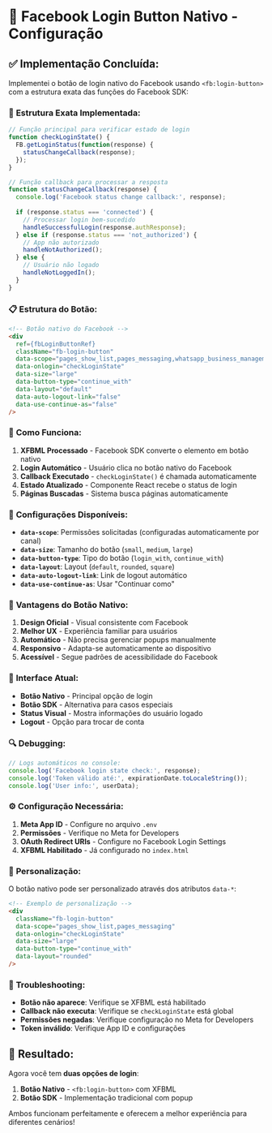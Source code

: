 # 🚀 Facebook Login Button Nativo - Configuração

## ✅ Implementação Concluída:

Implementei o botão de login nativo do Facebook usando `<fb:login-button>` com a estrutura exata das funções do Facebook SDK:

### 🔧 **Estrutura Exata Implementada:**

```javascript
// Função principal para verificar estado de login
function checkLoginState() {
  FB.getLoginStatus(function(response) {
    statusChangeCallback(response);
  });
}

// Função callback para processar a resposta
function statusChangeCallback(response) {
  console.log('Facebook status change callback:', response);
  
  if (response.status === 'connected') {
    // Processar login bem-sucedido
    handleSuccessfulLogin(response.authResponse);
  } else if (response.status === 'not_authorized') {
    // App não autorizado
    handleNotAuthorized();
  } else {
    // Usuário não logado
    handleNotLoggedIn();
  }
}
```

### 📋 **Estrutura do Botão:**

```html
<!-- Botão nativo do Facebook -->
<div 
  ref={fbLoginButtonRef}
  className="fb-login-button"
  data-scope="pages_show_list,pages_messaging,whatsapp_business_management"
  data-onlogin="checkLoginState"
  data-size="large"
  data-button-type="continue_with"
  data-layout="default"
  data-auto-logout-link="false"
  data-use-continue-as="false"
/>
```

### 🎯 **Como Funciona:**

1. **XFBML Processado** - Facebook SDK converte o elemento em botão nativo
2. **Login Automático** - Usuário clica no botão nativo do Facebook
3. **Callback Executado** - `checkLoginState()` é chamada automaticamente
4. **Estado Atualizado** - Componente React recebe o status de login
5. **Páginas Buscadas** - Sistema busca páginas automaticamente

### 🔧 **Configurações Disponíveis:**

- **`data-scope`**: Permissões solicitadas (configuradas automaticamente por canal)
- **`data-size`**: Tamanho do botão (`small`, `medium`, `large`)
- **`data-button-type`**: Tipo do botão (`login_with`, `continue_with`)
- **`data-layout`**: Layout (`default`, `rounded`, `square`)
- **`data-auto-logout-link`**: Link de logout automático
- **`data-use-continue-as`**: Usar "Continuar como"

### 🚀 **Vantagens do Botão Nativo:**

1. **Design Oficial** - Visual consistente com Facebook
2. **Melhor UX** - Experiência familiar para usuários
3. **Automático** - Não precisa gerenciar popups manualmente
4. **Responsivo** - Adapta-se automaticamente ao dispositivo
5. **Acessível** - Segue padrões de acessibilidade do Facebook

### 📱 **Interface Atual:**

- **Botão Nativo** - Principal opção de login
- **Botão SDK** - Alternativa para casos especiais
- **Status Visual** - Mostra informações do usuário logado
- **Logout** - Opção para trocar de conta

### 🔍 **Debugging:**

```javascript
// Logs automáticos no console:
console.log('Facebook login state check:', response);
console.log('Token válido até:', expirationDate.toLocaleString());
console.log('User info:', userData);
```

### ⚙️ **Configuração Necessária:**

1. **Meta App ID** - Configure no arquivo `.env`
2. **Permissões** - Verifique no Meta for Developers
3. **OAuth Redirect URIs** - Configure no Facebook Login Settings
4. **XFBML Habilitado** - Já configurado no `index.html`

### 🎨 **Personalização:**

O botão nativo pode ser personalizado através dos atributos `data-*`:

```html
<!-- Exemplo de personalização -->
<div 
  className="fb-login-button"
  data-scope="pages_show_list,pages_messaging"
  data-onlogin="checkLoginState"
  data-size="large"
  data-button-type="continue_with"
  data-layout="rounded"
/>
```

### 🚨 **Troubleshooting:**

- **Botão não aparece**: Verifique se XFBML está habilitado
- **Callback não executa**: Verifique se `checkLoginState` está global
- **Permissões negadas**: Verifique configuração no Meta for Developers
- **Token inválido**: Verifique App ID e configurações

## 🎉 **Resultado:**

Agora você tem **duas opções de login**:
1. **Botão Nativo** - `<fb:login-button>` com XFBML
2. **Botão SDK** - Implementação tradicional com popup

Ambos funcionam perfeitamente e oferecem a melhor experiência para diferentes cenários!
